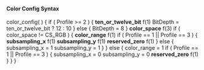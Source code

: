 #### Color Config Syntax

<div class="syntax">
color_config( ) {
    if ( Profile >= 2 ) {
        <b>ten_or_twelve_bit</b>                                             f(1)
        BitDepth = ten_or_twelve_bit ? 12 : 10
    } else {
        BitDepth = 8
    }
    <b>color_space</b>                                                       f(3)
    if ( color_space != CS_RGB ) {
        <b>color_range</b>                                                   f(1)
        if ( Profile == 1 || Profile == 3 ) {
            <b>subsampling_x</b>                                             f(1)
            <b>subsampling_y</b>                                             f(1)
            <b>reserved_zero</b>                                             f(1)
        } else {
            subsampling_x = 1
            subsampling_y = 1
        }
    } else {
        color_range = 1
        if ( Profile == 1 || Profile == 3 ) {
            subsampling_x = 0
            subsampling_y = 0
            <b>reserved_zero</b>                                             f(1)
        }
    }
}
</div>
